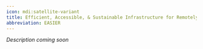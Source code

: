 ```yaml
---
icon: mdi:satellite-variant
title: Efficient, Accessible, & Sustainable Infrastructure for Remotely-sensed Data
abbreviation: EASIER
---
```

*Description coming soon*